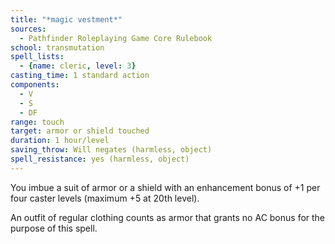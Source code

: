 ```yaml
---
title: "*magic vestment*"
sources:
  - Pathfinder Roleplaying Game Core Rulebook
school: transmutation
spell_lists:
  - {name: cleric, level: 3}
casting_time: 1 standard action
components:
  - V
  - S
  - DF
range: touch
target: armor or shield touched
duration: 1 hour/level
saving_throw: Will negates (harmless, object)
spell_resistance: yes (harmless, object)
---
```


You imbue a suit of armor or a shield with an enhancement bonus of +1 per four caster levels (maximum +5 at 20th level).

An outfit of regular clothing counts as armor that grants no AC bonus for the purpose of this spell.

